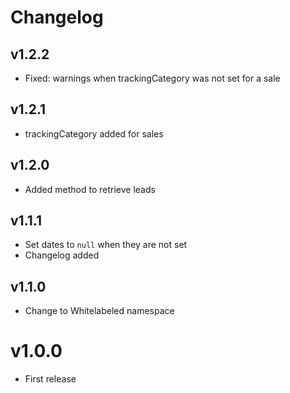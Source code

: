 # Changelog

## v1.2.2

* Fixed: warnings when trackingCategory was not set for a sale

## v1.2.1

* trackingCategory added for sales

## v1.2.0

* Added method to retrieve leads

## v1.1.1

* Set dates to `null` when they are not set
* Changelog added

## v1.1.0

* Change to Whitelabeled namespace

# v1.0.0

* First release